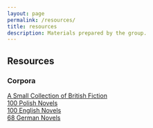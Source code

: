 ```yaml
---
layout: page
permalink: /resources/
title: resources
description: Materials prepared by the group.
---
```

## Resources

### Corpora

[A Small Collection of British Fiction](https://github.com/computationalstylistics/A_Small_Collection_of_British_Fiction)  
[100 Polish Novels](https://github.com/computationalstylistics/100_polish_novels)  
[100 English Novels](https://github.com/computationalstylistics/100_english_novels)  
[68 German Novels](https://github.com/computationalstylistics/68_german_novels)  

